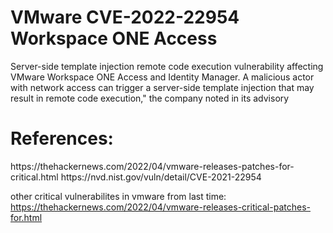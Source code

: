 <h1>VMware CVE-2022-22954 Workspace ONE Access</h1>
Server-side template injection remote code execution vulnerability affecting VMware Workspace ONE Access and Identity Manager. A malicious actor with network access can trigger a server-side template injection that may result in remote code execution," the company noted in its advisory

<h1>References:</h1>
https://thehackernews.com/2022/04/vmware-releases-patches-for-critical.html
https://nvd.nist.gov/vuln/detail/CVE-2021-22954

other critical vulnerabilites in vmware from last time:
https://thehackernews.com/2022/04/vmware-releases-critical-patches-for.html
